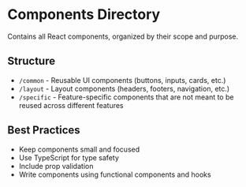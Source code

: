 # Components Directory

Contains all React components, organized by their scope and purpose.

## Structure

- `/common` - Reusable UI components (buttons, inputs, cards, etc.)
- `/layout` - Layout components (headers, footers, navigation, etc.)
- `/specific` - Feature-specific components that are not meant to be reused across different features

## Best Practices

- Keep components small and focused
- Use TypeScript for type safety
- Include prop validation
- Write components using functional components and hooks
